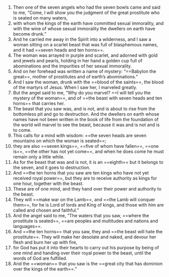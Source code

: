 1. Then one of the seven angels who had the seven bowls came and said to me, “Come, I will show you the judgment of the great prostitute who is seated on many waters, 
2. with whom the kings of the earth have committed sexual immorality, and with the wine of whose sexual immorality the dwellers on earth have become drunk.” 
3. And he carried me away in the Spirit into a wilderness, and I saw a woman sitting on a scarlet beast that was full of blasphemous names, and it had ==seven heads and ten horns==. 
4. The woman was arrayed in purple and scarlet, and adorned with gold and jewels and pearls, holding in her hand a golden cup full of abominations and the impurities of her sexual immorality. 
5. And on her forehead was written a name of mystery: “==Babylon the great==, mother of prostitutes and of earth’s abominations.” 
6. And I saw the woman, drunk with the ==blood of the saints==, the blood of the martyrs of Jesus.
When I saw her, I marveled greatly. 
7. But the angel said to me, “Why do you marvel? ==I will tell you the mystery of the woman==, and of ==the beast with seven heads and ten horns== that carries her. 
8. The beast that you saw was, and is not, and is about to rise from the bottomless pit and go to destruction. And the dwellers on earth whose names have not been written in the book of life from the foundation of the world will marvel to see the beast, because it was and is not and is to come. 
9. This calls for a mind with wisdom: ==the seven heads are seven mountains on which the woman is seated==; 
10. they are also ==seven kings==, ==five of whom have fallen==, ==one is==, ==the other has not yet come==, and when he does come he must remain only a little while. 
11. As for the beast that was and is not, it is an ==eighth== but it belongs to the seven, and it goes to destruction. 
12. And ==the ten horns that you saw are ten kings who have not yet received royal power==, but they are to receive authority as kings for one hour, together with the beast. 
13. These are of one mind, and they hand over their power and authority to the beast. 
14. They will ==make war on the Lamb==, and ==the Lamb will conquer them==, for he is Lord of lords and King of kings, and those with him are called and chosen and faithful.”
15. And the angel said to me, “The waters that you saw, ==where the prostitute is seated==, ==are peoples and multitudes and nations and languages==. 
16. And ==the ten horns== that you saw, they and ==the beast will hate the prostitute==. They will make her desolate and naked, and devour her flesh and burn her up with fire, 
17. for God has put it into their hearts to carry out his purpose by being of one mind and handing over their royal power to the beast, until the words of God are fulfilled. 
18. And the ==woman== that you saw is the ==great city that has dominion over the kings of the earth==.”